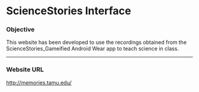 # ScienceStories Interface

### Objective
This website has been developed to use the recordings obtained from the ScienceStories_Gameified Android Wear app to teach science in class.

- - - -
### Website URL
http://memories.tamu.edu/

